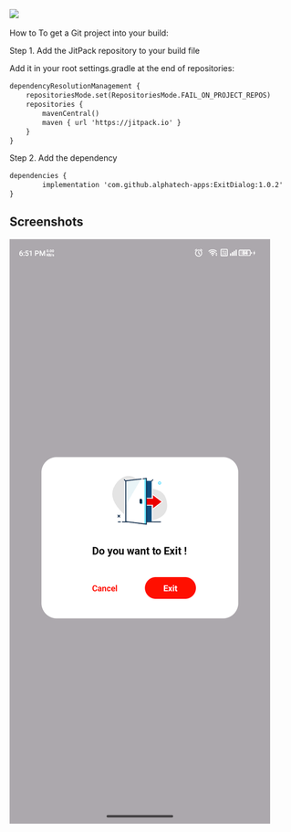 [![](https://jitpack.io/v/alphatech-apps/ExitDialog.svg)](https://jitpack.io/#alphatech-apps/ExitDialog)

How to
To get a Git project into your build:

Step 1. Add the JitPack repository to your build file

Add it in your root settings.gradle at the end of repositories:

	dependencyResolutionManagement {
		repositoriesMode.set(RepositoriesMode.FAIL_ON_PROJECT_REPOS)
		repositories {
			mavenCentral()
			maven { url 'https://jitpack.io' }
		}
	}
 
Step 2. Add the dependency

	dependencies {
	        implementation 'com.github.alphatech-apps:ExitDialog:1.0.2'
	}

## Screenshots
![](https://github.com/alphatech-apps/ExitDialog/blob/master/Screenshots/exit.png)
